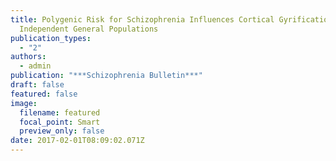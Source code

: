 ```yaml
---
title: Polygenic Risk for Schizophrenia Influences Cortical Gyrification in 2
  Independent General Populations
publication_types:
  - "2"
authors:
  - admin
publication: "***Schizophrenia Bulletin***"
draft: false
featured: false
image:
  filename: featured
  focal_point: Smart
  preview_only: false
date: 2017-02-01T08:09:02.071Z
---
```

